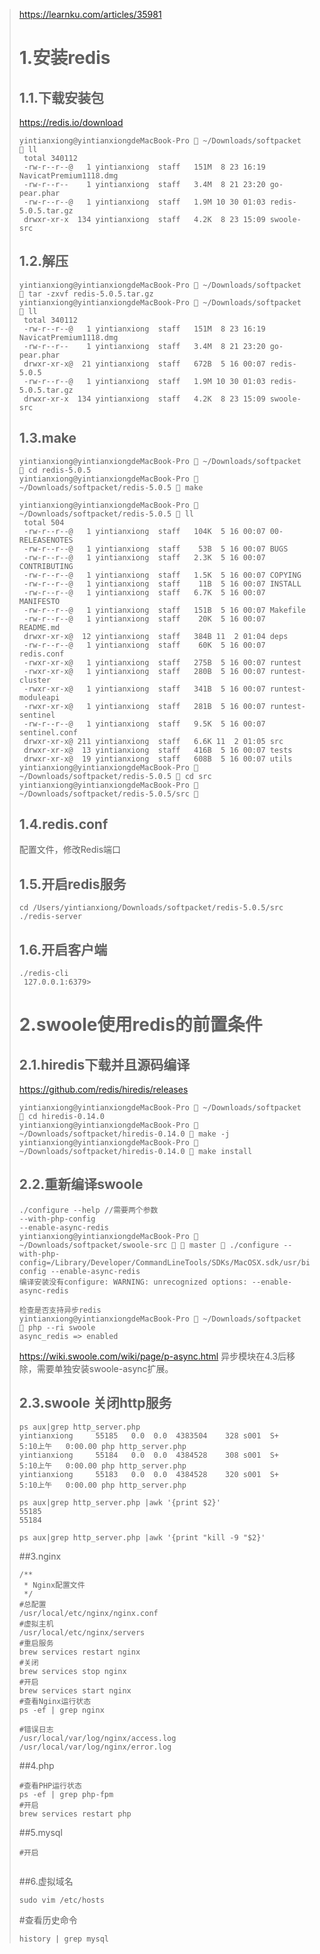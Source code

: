 > https://learnku.com/articles/35981
> # 1.安装redis
> ## 1.1.下载安装包
> https://redis.io/download
> ```shell script
> yintianxiong@yintianxiongdeMacBook-Pro  ~/Downloads/softpacket  ll
>  total 340112
>  -rw-r--r--@   1 yintianxiong  staff   151M  8 23 16:19 NavicatPremium1118.dmg
>  -rw-r--r--    1 yintianxiong  staff   3.4M  8 21 23:20 go-pear.phar
>  -rw-r--r--@   1 yintianxiong  staff   1.9M 10 30 01:03 redis-5.0.5.tar.gz
>  drwxr-xr-x  134 yintianxiong  staff   4.2K  8 23 15:09 swoole-src
> ```
> ## 1.2.解压
> ```shell script
> yintianxiong@yintianxiongdeMacBook-Pro  ~/Downloads/softpacket  tar -zxvf redis-5.0.5.tar.gz
> yintianxiong@yintianxiongdeMacBook-Pro  ~/Downloads/softpacket  ll
>  total 340112
>  -rw-r--r--@   1 yintianxiong  staff   151M  8 23 16:19 NavicatPremium1118.dmg
>  -rw-r--r--    1 yintianxiong  staff   3.4M  8 21 23:20 go-pear.phar
>  drwxr-xr-x@  21 yintianxiong  staff   672B  5 16 00:07 redis-5.0.5
>  -rw-r--r--@   1 yintianxiong  staff   1.9M 10 30 01:03 redis-5.0.5.tar.gz
>  drwxr-xr-x  134 yintianxiong  staff   4.2K  8 23 15:09 swoole-src
> ```
> 
> ## 1.3.make
> ```shell script
> yintianxiong@yintianxiongdeMacBook-Pro  ~/Downloads/softpacket  cd redis-5.0.5
> yintianxiong@yintianxiongdeMacBook-Pro  ~/Downloads/softpacket/redis-5.0.5  make
> 
> yintianxiong@yintianxiongdeMacBook-Pro  ~/Downloads/softpacket/redis-5.0.5  ll
>  total 504
>  -rw-r--r--@   1 yintianxiong  staff   104K  5 16 00:07 00-RELEASENOTES
>  -rw-r--r--@   1 yintianxiong  staff    53B  5 16 00:07 BUGS
>  -rw-r--r--@   1 yintianxiong  staff   2.3K  5 16 00:07 CONTRIBUTING
>  -rw-r--r--@   1 yintianxiong  staff   1.5K  5 16 00:07 COPYING
>  -rw-r--r--@   1 yintianxiong  staff    11B  5 16 00:07 INSTALL
>  -rw-r--r--@   1 yintianxiong  staff   6.7K  5 16 00:07 MANIFESTO
>  -rw-r--r--@   1 yintianxiong  staff   151B  5 16 00:07 Makefile
>  -rw-r--r--@   1 yintianxiong  staff    20K  5 16 00:07 README.md
>  drwxr-xr-x@  12 yintianxiong  staff   384B 11  2 01:04 deps
>  -rw-r--r--@   1 yintianxiong  staff    60K  5 16 00:07 redis.conf
>  -rwxr-xr-x@   1 yintianxiong  staff   275B  5 16 00:07 runtest
>  -rwxr-xr-x@   1 yintianxiong  staff   280B  5 16 00:07 runtest-cluster
>  -rwxr-xr-x@   1 yintianxiong  staff   341B  5 16 00:07 runtest-moduleapi
>  -rwxr-xr-x@   1 yintianxiong  staff   281B  5 16 00:07 runtest-sentinel
>  -rw-r--r--@   1 yintianxiong  staff   9.5K  5 16 00:07 sentinel.conf
>  drwxr-xr-x@ 211 yintianxiong  staff   6.6K 11  2 01:05 src
>  drwxr-xr-x@  13 yintianxiong  staff   416B  5 16 00:07 tests
>  drwxr-xr-x@  19 yintianxiong  staff   608B  5 16 00:07 utils
> yintianxiong@yintianxiongdeMacBook-Pro  ~/Downloads/softpacket/redis-5.0.5  cd src
> yintianxiong@yintianxiongdeMacBook-Pro  ~/Downloads/softpacket/redis-5.0.5/src 
> ```
> 
> ## 1.4.redis.conf
> 配置文件，修改Redis端口
> 
> ## 1.5.开启redis服务
> ```
> cd /Users/yintianxiong/Downloads/softpacket/redis-5.0.5/src
> ./redis-server
> ```
> ## 1.6.开启客户端
> ```
> ./redis-cli
>  127.0.0.1:6379>
> ```
> # 2.swoole使用redis的前置条件
> ## 2.1.hiredis下载并且源码编译
> https://github.com/redis/hiredis/releases
> ```shell script
> yintianxiong@yintianxiongdeMacBook-Pro  ~/Downloads/softpacket  cd hiredis-0.14.0
> yintianxiong@yintianxiongdeMacBook-Pro  ~/Downloads/softpacket/hiredis-0.14.0  make -j
> yintianxiong@yintianxiongdeMacBook-Pro  ~/Downloads/softpacket/hiredis-0.14.0  make install
> ```
> ## 2.2.重新编译swoole
> ```shell script
> ./configure --help //需要两个参数
> --with-php-config
> --enable-async-redis
> yintianxiong@yintianxiongdeMacBook-Pro  ~/Downloads/softpacket/swoole-src   master  ./configure --with-php-config=/Library/Developer/CommandLineTools/SDKs/MacOSX.sdk/usr/bin/php-config --enable-async-redis
> 编译安装没有configure: WARNING: unrecognized options: --enable-async-redis
> 
> 检查是否支持异步redis
> yintianxiong@yintianxiongdeMacBook-Pro  ~/Downloads/softpacket  php --ri swoole
> async_redis => enabled
> ```
> 
> https://wiki.swoole.com/wiki/page/p-async.html
> 异步模块在4.3后移除，需要单独安装swoole-async扩展。
> ## 2.3.swoole 关闭http服务
> ```shell script
> ps aux|grep http_server.php
> yintianxiong     55185   0.0  0.0  4383504    328 s001  S+    5:10上午   0:00.00 php http_server.php
> yintianxiong     55184   0.0  0.0  4384528    308 s001  S+    5:10上午   0:00.00 php http_server.php
> yintianxiong     55183   0.0  0.0  4384528    320 s001  S+    5:10上午   0:00.00 php http_server.php
>  
> ps aux|grep http_server.php |awk '{print $2}'
> 55185
> 55184
> 
> ps aux|grep http_server.php |awk '{print "kill -9 "$2}'
> 
> ```
> ##3.nginx
> ``` shell script
> /**
>  * Nginx配置文件
>  */
> #总配置
> /usr/local/etc/nginx/nginx.conf
> #虚拟主机
> /usr/local/etc/nginx/servers
> #重启服务
> brew services restart nginx
> #关闭
> brew services stop nginx
> #开启
> brew services start nginx
> #查看Nginx运行状态
> ps -ef | grep nginx
> 
> #错误日志
> /usr/local/var/log/nginx/access.log
> /usr/local/var/log/nginx/error.log
> ```
>
> ##4.php
> ```shell script
> #查看PHP运行状态
> ps -ef | grep php-fpm
> #开启
> brew services restart php
> ```
> 
> ##5.mysql
> 
> ```
> #开启
>  
> ```
> 
> ##6.虚拟域名
> ```shell script
> sudo vim /etc/hosts
> ```
>
> 
> #查看历史命令
> ```shell script
> history | grep mysql
> ```
